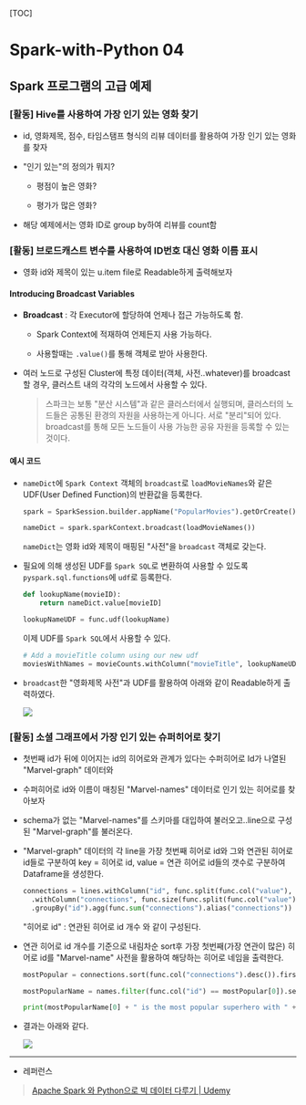 [TOC]

# Spark-with-Python 04

## Spark 프로그램의 고급 예제

### [활동] Hive를 사용하여 가장 인기 있는 영화 찾기

- id, 영화제목, 점수, 타임스탬프 형식의 리뷰 데이터를 활용하여 가장 인기 있는 영화를 찾자

- "인기 있는"의 정의가 뭐지? 
  
  - 평점이 높은 영화?
  
  - 평가가 많은 영화?

- 해당 예제에서는 영화 ID로 group by하여 리뷰를 count함

### [활동] 브로드캐스트 변수를 사용하여 ID번호 대신 영화 이름 표시

- 영화 id와 제목이 있는 u.item file로 Readable하게 출력해보자

#### Introducing Broadcast Variables

- **Broadcast** : 각 Executor에 할당하여 언제나 접근 가능하도록 함.
  
  - Spark Context에 적재하여 언제든지 사용 가능하다.
  
  - 사용할때는 `.value()`를 통해 객체로 받아 사용한다.

- 여러 노드로 구성된 Cluster에 특정 데이터(객체, 사전..whatever)를 broadcast할 경우, 클러스트 내의 각각의 노드에서 사용할 수 있다.
  
  > 스파크는 보통 "분산 시스템"과 같은 클러스터에서 실행되며, 클러스터의 노드들은 공통된 환경의 자원을 사용하는게 아니다. 서로 "분리"되어 있다. broadcast를 통해 모든 노드들이 사용 가능한 공유 자원을 등록할 수 있는 것이다.

#### 예시 코드

- `nameDict`에 `Spark Context` 객체의 `broadcast`로 `loadMovieNames`와 같은 UDF(User Defined Function)의 반환값을 등록한다.
  
  ```python
  spark = SparkSession.builder.appName("PopularMovies").getOrCreate()
  
  nameDict = spark.sparkContext.broadcast(loadMovieNames())
  ```
  
  `nameDict`는 영화 id와 제목이 매핑된 "사전"을 `broadcast` 객체로 갖는다.

- 필요에 의해 생성된 UDF를 `Spark SQL`로 변환하여 사용할 수 있도록 `pyspark.sql.functions`에 `udf`로 등록한다.
  
  ```python
  def lookupName(movieID):
      return nameDict.value[movieID]
  
  lookupNameUDF = func.udf(lookupName)
  ```
  
  이제 UDF를 `Spark SQL`에서 사용할 수 있다.
  
  ```python
  # Add a movieTitle column using our new udf
  moviesWithNames = movieCounts.withColumn("movieTitle", lookupNameUDF(func.col("movieID")))
  ```

- `broadcast`한 "영화제목 사전"과 UDF를 활용하여 아래와 같이 Readable하게 출력하였다.
  
  ![](C:\Users\seho2\AppData\Roaming\marktext\images\2023-01-12-23-28-46-image.png)

### [활동] 소셜 그래프에서 가장 인기 있는 슈퍼히어로 찾기

- 첫번째 id가 뒤에 이어지는 id의 히어로와 관계가 있다는 수퍼히어로 Id가 나열된 "Marvel-graph" 데이터와

- 수퍼히어로 id와 이름이 매칭된 "Marvel-names" 데이터로 인기 있는 히어로를 찾아보자

- schema가 없는 "Marvel-names"를 스키마를 대입하여 불러오고..line으로 구성된 "Marvel-graph"를 불러온다.

- "Marvel-graph" 데이터의 각 line을 가장 첫번째 히어로 id와 그와 연관된 히어로 id들로 구분하여 key = 히어로 id, value = 연관 히어로 id들의 갯수로 구분하여 Dataframe을 생성한다.
  
  ```python
  connections = lines.withColumn("id", func.split(func.col("value"), " ")[0]) \
    .withColumn("connections", func.size(func.split(func.col("value"), " ")) - 1) \
    .groupBy("id").agg(func.sum("connections").alias("connections"))
  ```
  
  "히어로 id" : 연관된 히어로 id 개수 와 같이 구성된다.

- 연관 히어로 id 개수를 기준으로 내림차순 sort후 가장 첫번째(가장 연관이 많은) 히어로 id를 "Marvel-name" 사전을 활용하여 해당하는 히어로 네임을 출력한다.
  
  ```python
  mostPopular = connections.sort(func.col("connections").desc()).first()
  
  mostPopularName = names.filter(func.col("id") == mostPopular[0]).select("name").first()
  
  print(mostPopularName[0] + " is the most popular superhero with " + str(mostPopular[1]) + " co-appearances.")
  ```

- 결과는 아래와 같다.
  
  ![](C:\Users\seho2\AppData\Roaming\marktext\images\2023-01-12-23-50-33-image.png)

--- 

- 레퍼런스

> [Apache Spark 와 Python으로 빅 데이터 다루기 | Udemy](https://www.udemy.com/course/best-apache-spark-python/)
